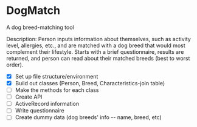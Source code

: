 # DogMatch
A dog breed-matching tool

Description:  Person inputs information about themselves, such as activity level, allergies, etc., and are matched with a dog breed that would most complement their lifestyle. Starts with a brief questionnaire, results are returned, and person can read about their matched breeds (best to worst order).


- [X] Set up file structure/environment
- [X] Build out classes (Person, Breed, Characteristics-join table)
- [ ] Make the methods for each class
- [ ] Create API
- [ ] ActiveRecord information
- [ ] Write questionnaire
- [ ] Create dummy data (dog breeds' info -- name, breed, etc)
